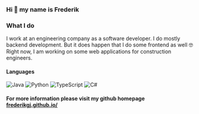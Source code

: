### Hi 👋 my name is Frederik

### What I do

I work at an engineering company as a software developer. I do mostly backend development. But it does happen that I do some frontend as well 🤓 
Right now, I am working on some web applications for construction engineers.

#### Languages 
![Java](https://img.shields.io/badge/Java-%23FF0000?style=flat-square&logo=java&logoColor=white)
![Python](https://img.shields.io/badge/Python-%233776AB?style=flat-square&logo=python&logoColor=white)
![TypeScript](https://img.shields.io/badge/TypeScript-%233178C6?style=flat-square&logo=typescript&logoColor=white)
![C#](https://img.shields.io/badge/C%23-%23239120?style=flat-square&logo=c-sharp&logoColor=white)

#### For more information please visit my github homepage [ frederikgj.github.io/ ](https://frederikgj.github.io/)
